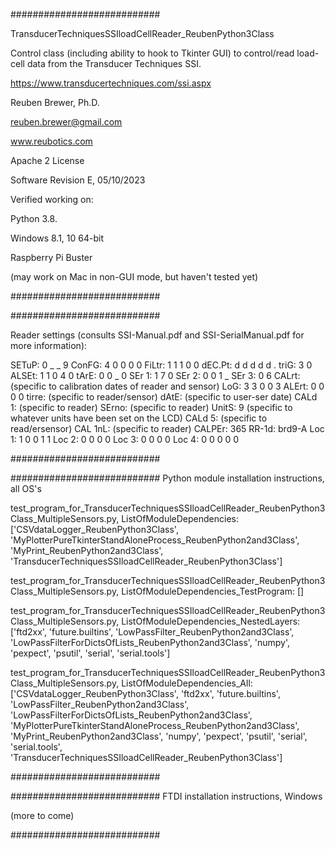 ###########################

TransducerTechniquesSSIloadCellReader_ReubenPython3Class

Control class (including ability to hook to Tkinter GUI) to control/read load-cell data from the Transducer Techniques SSI.

https://www.transducertechniques.com/ssi.aspx

Reuben Brewer, Ph.D.

reuben.brewer@gmail.com

www.reubotics.com

Apache 2 License

Software Revision E, 05/10/2023

Verified working on: 

Python 3.8.

Windows 8.1, 10 64-bit

Raspberry Pi Buster 

(may work on Mac in non-GUI mode, but haven't tested yet)

###########################


###########################

Reader settings (consults SSI-Manual.pdf and SSI-SerialManual.pdf for more information):

SETuP: 0 _ _ 9
ConFG: 4 0 0 0 0
FiLtr: 1 1 1 0 0
dEC.Pt: d d d d d .
triG: 3 0
ALSEt: 1 1 0 4 0
tArE: 0 0 _ 0
SEr 1: 1 7 0
SEr 2: 0 0 1 _
SEr 3: 0 6
CALrt: (specific to calibration dates of reader and sensor)
LoG: 3 3 0 0 3
ALErt: 0 0 0 0
tirre: (specific to reader/sensor)
dAtE: (specific to user-ser date)
CALd 1: (specific to reader)
SErno: (specific to reader)
UnitS: 9 (specific to whatever units have been set on the LCD)
CALd 5:  (specific to read/ersensor)
CAL 1nL:  (specific to reader)
CALPEr: 365
RR-1d: brd9-A
Loc 1: 1 0 0 1 1
Loc 2: 0 0 0 0
Loc 3: 0 0 0 0
Loc 4: 0 0 0 0 0

###########################

########################### Python module installation instructions, all OS's

test_program_for_TransducerTechniquesSSIloadCellReader_ReubenPython3Class_MultipleSensors.py, ListOfModuleDependencies: ['CSVdataLogger_ReubenPython3Class', 'MyPlotterPureTkinterStandAloneProcess_ReubenPython2and3Class', 'MyPrint_ReubenPython2and3Class', 'TransducerTechniquesSSIloadCellReader_ReubenPython3Class']

test_program_for_TransducerTechniquesSSIloadCellReader_ReubenPython3Class_MultipleSensors.py, ListOfModuleDependencies_TestProgram: []

test_program_for_TransducerTechniquesSSIloadCellReader_ReubenPython3Class_MultipleSensors.py, ListOfModuleDependencies_NestedLayers: ['ftd2xx', 'future.builtins', 'LowPassFilter_ReubenPython2and3Class', 'LowPassFilterForDictsOfLists_ReubenPython2and3Class', 'numpy', 'pexpect', 'psutil', 'serial', 'serial.tools']

test_program_for_TransducerTechniquesSSIloadCellReader_ReubenPython3Class_MultipleSensors.py, ListOfModuleDependencies_All:['CSVdataLogger_ReubenPython3Class', 'ftd2xx', 'future.builtins', 'LowPassFilter_ReubenPython2and3Class', 'LowPassFilterForDictsOfLists_ReubenPython2and3Class', 'MyPlotterPureTkinterStandAloneProcess_ReubenPython2and3Class', 'MyPrint_ReubenPython2and3Class', 'numpy', 'pexpect', 'psutil', 'serial', 'serial.tools', 'TransducerTechniquesSSIloadCellReader_ReubenPython3Class']

###########################

########################### FTDI installation instructions, Windows

(more to come)

###########################
